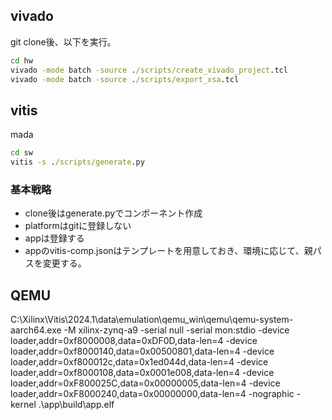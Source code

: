 
## vivado

git clone後、以下を実行。

```cmd
cd hw
vivado -mode batch -source ./scripts/create_vivado_project.tcl
vivado -mode batch -source ./scripts/export_xsa.tcl
```

## vitis

mada

```cmd
cd sw
vitis -s ./scripts/generate.py
```

### 基本戦略

- clone後はgenerate.pyでコンポーネント作成
- platformはgitに登録しない
- appは登録する
- appのvitis-comp.jsonはテンプレートを用意しておき、環境に応じて、親パスを変更する。

## QEMU

C:\Xilinx\Vitis\2024.1\data\emulation\qemu_win\qemu\qemu-system-aarch64.exe -M xilinx-zynq-a9 -serial null -serial mon:stdio -device loader,addr=0xf8000008,data=0xDF0D,data-len=4 -device loader,addr=0xf8000140,data=0x00500801,data-len=4 -device loader,addr=0xf800012c,data=0x1ed044d,data-len=4 -device loader,addr=0xf8000108,data=0x0001e008,data-len=4 -device loader,addr=0xF800025C,data=0x00000005,data-len=4 -device loader,addr=0xF8000240,data=0x00000000,data-len=4 -nographic -kernel .\app\build\app.elf
